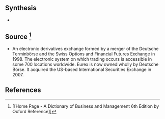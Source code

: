 ## Synthesis
- 
## Source [^1]
- An electronic derivatives exchange formed by a merger of the Deutsche Terminbörse and the Swiss Options and Financial Futures Exchange in 1998. The electronic system on which trading occurs is accessible in some 700 locations worldwide. Eurex is now owned wholly by Deutsche Börse. It acquired the US-based International Securities Exchange in 2007.
## References

[^1]: [[Home Page - A Dictionary of Business and Management 6th Edition by Oxford Reference]]